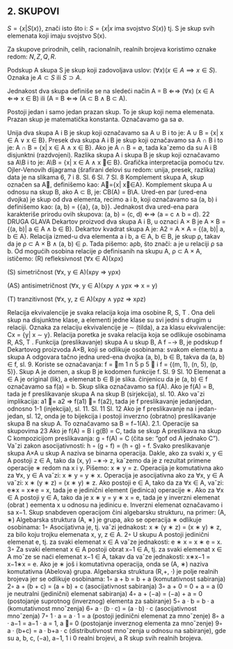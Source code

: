 ## 2. SKUPOVI

$S = \{x| S(x)\}$, znači isto što i: $S = \{x| x$ ima svojstvo $S(x)\}$ tj. S je skup svih elemenata koji imaju svojstvo S(x).

Za skupove prirodnih, celih, racionalnih, realnih brojeva koristimo oznake redom: $N, Z, Q, R$.

Podskup A skupa S je skup koji zadovoljava uslov: $(\forall x) (x \in A \implies  x \in S)$.
Oznaka je $A \subset S$ ili $S \supset A$.



Jednakost dva skupa definiše se na sledeći način
A = B ⇐⇒ (∀x) (x ∈ A ⇐⇒ x ∈ B) ili (A = B ⇐⇒ (A ⊂ B ∧ B ⊂ A).

Postoji jedan i samo jedan prazan skup. To je skup koji nema elemenata.
Prazan skup je matematička konstanta. Označavamo ga sa $\emptyset$.

Unija dva skupa A i B je skup koji označavamo sa A ∪ B i to je:
A ∪ B = {x| x ∈ A ∨ x ∈ B}.
Presek dva skupa A i B je skup koji označavamo sa A ∩ B i to je:
A ∩ B = {x| x ∈ A ∧ x ∈ B}.
Ako je A ∩ B = ∅, tada kaˇzemo da su A i B disjunktni (razdvojeni).
Razlika skupa A i skupa B je skup koji označavamo sa A\B i to je:
A\B = {x| x ∈ A ∧ x ∈ B}.
Grafička interpretacija pomoću tzv. Ojler-Venovih dijagrama (šrafirani delovi
su redom: unija, presek, razlika) data je na slikama 6, 7 i 8.
Sl. 6 Sl. 7 Sl. 8
Komplement skupa A, skup označen sa A, definišemo kao: A={x| x∈A}.
Komplement skupa A u odnosu na skup B, ako A ⊂ B, je: CB(A) = B\A.
Ured-en par (ured-ena dvojka) je skup od dva elementa, recimo a i b, koji
označavamo sa (a, b) i definišemo kao: (a, b) = {{a}, {a, b}}.
Jednakost dva ured-ena para karakteriše prirodu ovih skupova:
(a, b) = (c, d) ⇐⇒ (a = c ∧ b = d).
22 DRUGA GLAVA
Dekartov proizvod dva skupa A i B, u oznaci A × B je
A × B = {(a, b)| a ∈ A ∧ b ∈ B}.
Dekartov kvadrat skupa A je: A2 = A × A = {(a, b)| a, b ∈ A}.
Relacija izmed-u dva elementa a i b, a ∈ A, b ∈ B, je skup ρ, takav da je
ρ ⊂ A × B ∧ (a, b) ∈ ρ. Tada pišemo: aρb, što znači: a je u relaciji ρ sa b.
Od mogućih osobina relacije ρ definisanih na skupu A, ρ ⊂ A × A, ističemo:
(R) refleksivnost (∀x ∈ A)(xρx)

(S) simetričnost (∀x, y ∈ A)(xρy ⇒ yρx)

(AS) antisimetričnost (∀x, y ∈ A)(xρy ∧ yρx ⇒ x = y)

(T) tranzitivnost (∀x, y, z ∈ A)(xρy ∧ yρz ⇒ xρz)

Relacija ekvivalencije je svaka relacija koja ima osobine R, S, T . Ona deli skup
na disjunktne klase, a elementi jedne klase su svi jedni s drugim u relaciji. Oznaka
za relaciju ekvivalencije je ∼ (tilda), a za klasu ekvivalencije: Cx = {y| x ∼ y}.
Relacija poretka je svaka relacija koja se odlikuje osobinama R, AS, T .
Funkcija (preslikavanje) skupa A u skup B, A
f
−→ B, je podskup f Dekartovog
proizvoda A×B, koji se odlikuje osobinama: svakom elementu a skupa A odgovara
tačno jedna ured-ena dvojka (a, b), b ∈ B, takva da (a, b) ∈ f, sl. 9. Koriste se
označavanja: f =
m
1
n
5
p
5

i f = {(m, 1), (n, 5), (p, 5)}. Skup A je domen, a skup
B je kodomen funkcije f.
Sl. 9 Sl. 10
Elemenat a ∈ A je original (lik), a elemenat b ∈ B je slika. činjenicu da je
(a, b) ∈ f označavamo sa f(a) = b. Skup slika označavamo sa f(A).
Ako je f(A) = B, tada je f preslikavanje skupa A na skup B (sirjekcija), sl. 10.
Ako vaˇzi implikacija: a1 = a2 ⇒ f(a1) = f(a2), tada je f preslikavanje jedanjedan,
odnosno 1-1 (injekcija), sl. 11.
Sl. 11 Sl. 12
Ako je f preslikavanje na i jedan-jedan, sl. 12, onda je to bijekcija i postoji inverzno
(obratno) preslikavanje skupa B na skup A. To označavamo sa B = f−1(A).
2.1. Operacije sa skupovima 23
Ako je f(A) = B i g(B) = C, tada se skup A preslikava na skup C kompozicijom
preslikavanja: g ◦ f(A) = C (čita se: ”gof od A jednako C”). Vaˇzi zakon
asocijativnosti: h ◦ (g ◦ f) = (h ◦ g) ◦ f.
Svako preslikavanje skupa A×A u skup A naziva se binarna operacija. Dakle,
ako za svaki x, y ∈ A postoji z ∈ A, tako da (x, y) −∗→ z, kaˇzemo da je z rezultat
primene operacije ∗ redom na x i y. Pišemo: x ∗ y = z.
Operacija je komutativna ako za ∀x, y ∈ A vaˇzi: x ∗ y = y ∗ x.
Operacija je asocijativna ako za ∀x, y ∈ A vaˇzi: x ∗ (y ∗ z) = (x ∗ y) ∗ z.
Ako postoji e ∈ A, tako da za ∀x ∈ A, vaˇzi: e∗x = x∗e = x, tada je e jedinični
element (jedinica) operacije ∗.
Ako za ∀x ∈ A postoji y ∈ A, tako da je x ∗ y = y ∗ x = e, tada je y inverzni
elemenat (obrat ) eementa x u odnosu na jedinicu e. Inverzni elemenat označavamo
i sa x−1.
Skup snabdeven operacijom čini algebarsku strukturu, na primer: (A, ∗)
Algebarska struktura (A, ∗) je grupa, ako se operacija ∗ odlikuje osobinama:
1◦ Asocijativna je, tj. vaˇzi jednakost: x ∗ (y ∗ z) = (x ∗ y) ∗ z, za bilo koju trojku
elemenata x, y, z ∈ A.
2◦ U skupu A postoji jedinični elemenat e, tj. za svaki elemenat x ∈ A vaˇze
jednakosti: e ∗ x = x ∗ e = x.
3◦ Za svaki elemenat x ∈ A postoji obrat x−1 ∈ A, tj. za svaki elemenat x ∈ A
moˇze se naći elemenat x−1 ∈ A, takav da vaˇze jednakosti: x∗x−1 = x−1∗x = e.
Ako je ∗ još i komutativna operacija, onda se (A, ∗) naziva komutativna (Abelova)
grupa.
Algebarska struktura (R,+, ·) je polje realnih brojeva jer se odlikuje osobinama:
1◦ a + b = b + a (komutativnost sabiranja)
2◦ a + (b + c) = (a + b) + c (asocijativnost sabiranja)
3◦ a + 0 = 0 + a = a (0 je neutralni (jedinični) elemenat sabiranja)
4◦ a + (−a) = (−a) + a = 0 (postojanje suprotnog (inverznog) elementa za
sabiranje)
5◦ a · b = b · a (komutativnost mnoˇzenja)
6◦ a · (b · c) = (a · b) · c (asocijativnost mnoˇzenja)
7◦ 1 · a = a · 1 = a (postoji jedinični elemenat za mnoˇzenje)
8◦ a · a−1 = a−1 · a = 1, a = 0 (postojanje inverznog elementa za mnoˇzenje)
9◦ a · (b+c) = a · b+a · c (distributivnost mnoˇzenja u odnosu na sabiranje), gde
su a, b, c, (−a), a−1, 1 i 0 realni brojevi, a R skup svih realnih brojeva.